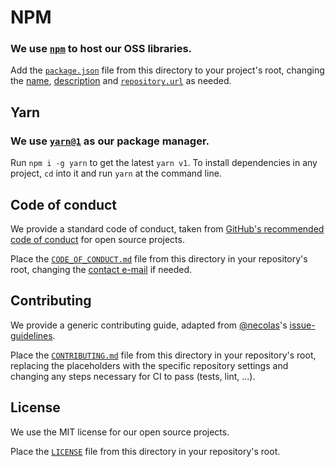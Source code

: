 # NPM

### We use [`npm`](https://www.npmjs.com) to host our OSS libraries.

Add the [`package.json`](https://github.com/altnext/oss-tools/blob/main/packages/general/package.json) file from this directory to your project's root,
changing the [name](https://github.com/altnext/oss-tools/blob/main/packages/general/package.json#L2), [description](https://github.com/altnext/oss-tools/blob/main/packages/general/package.json#L4) and [`repository.url`](https://github.com/altnext/oss-tools/blob/main/packages/general/package.json#L14) as needed.

## Yarn

### We use [`yarn@1`](https://classic.yarnpkg.com) as our package manager.

Run `npm i -g yarn` to get the latest `yarn v1`.
To install dependencies in any project,
`cd` into it and run `yarn` at the command line.

## Code of conduct
We provide a standard code of conduct,
taken from [GitHub's recommended code of conduct](https://github.com/AltNext/oss-tools/community/code-of-conduct/new?template=contributor-covenant) for open source projects.

Place the [`CODE_OF_CONDUCT.md`](https://github.com/altnext/oss-tools/blob/main/packages/general/CODE_OF_CONDUCT.md) file from this directory in your repository's root,
changing the [contact e-mail](https://github.com/altnext/oss-tools/blob/main/packages/general/CODE_OF_CONDUCT.md#L63) if needed.

## Contributing
We provide a generic contributing guide, adapted from [@necolas](https://github.com/necolas)'s
[issue-guidelines](https://github.com/necolas/issue-guidelines).

Place the [`CONTRIBUTING.md`](https://github.com/altnext/oss-tools/blob/main/packages/general/CONTRIBUTIN.md) file from this directory in your repository's root,
replacing the placeholders with the specific repository settings and changing any steps necessary for CI to pass (tests, lint, ...).

## License
We use the MIT license for our open source projects.

Place the [`LICENSE`](https://github.com/altnext/oss-tools/blob/main/packages/general/LICENSE) file from this directory in your repository's root.
